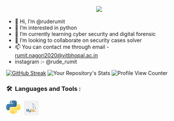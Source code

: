 
<div id="header" align="center">
  <img src="https://media.giphy.com/media/WSBeyxvC1jH496xQGA/giphy.gif" width="500"/>
</div>

- 👋 Hi, I’m @ruderumit
- 👀 I’m interested in python
- 🌱 I’m currently learning cyber security and digital forensic
- 💞️ I’m looking to collaborate on security cases solver
- 📫 You can contact me through email - rumit.nagori2020@vitbhopal.ac.in
- instagram :- @rude_rumit



<!---
ruderumit/ruderumit is a ✨ special ✨ repository because its `README.md` (this file) appears on your GitHub profile.
You can click the Preview link to take a look at your changes.
--->
[![GitHub Streak](http://github-readme-streak-stats.herokuapp.com?user=ruderumit1403&theme=radical&hide_border=true)](https://git.io/streak-stats)
![Your Repository's Stats](https://github-readme-stats.vercel.app/api/top-langs/?username=ruderumit1403&theme=blue-green)
![Profile View Counter](https://komarev.com/ghpvc/?username=ruderumit1403)

### 🛠 &nbsp;Languages and Tools :
<p>
<img src="Python-logo-notext.svg.png" title="PYTHON" alt="Python" width="40" height="40"/>&nbsp;
 <img src ="png-clipart-logo-mysql-database-phpmyadmin-oracle-sql-logo-blue-text.png" title="My SQL" alt="My SQL" width="40" height="40"/>&nbsp;
</p>
